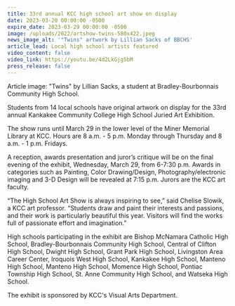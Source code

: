 ```yaml
---
title: 33rd annual KCC high school art show on display
date: 2023-03-20 00:00:00 -0500
expire_date: 2023-03-29 00:00:00 -0500
image: /uploads/2022/artshow-twins-580x422.jpeg
news_image_alt: '"Twins" artwork by Lillian Sacks of BBCHS'
article_lead: Local high school artists featured
video_content: false
video_link: https://youtu.be/4d2LkGjg5bM
press_release: false
---
```

Article image: "Twins" by Lillian Sacks, a student at Bradley-Bourbonnais Community High School.

Students from 14 local schools have original artwork on display for the 33rd annual Kankakee Community College High School Juried Art Exhibition.

The show runs until March 29 in the lower level of the Miner Memorial Library at KCC. Hours are 8 a.m. - 5 p.m. Monday through Thursday and 8 a.m. - 1 p.m. Fridays.

A reception, awards presentation and juror’s critique will be on the final evening of the exhibit, Wednesday, March 29, from 6-7:30 p.m. Awards in categories such as Painting, Color Drawing/Design, Photography/electronic imaging and 3-D Design will be revealed at 7:15 p.m. Jurors are the KCC art faculty.

“The High School Art Show is always inspiring to see,” said Chelise Slowik, a KCC art professor. “Students draw and paint their interests and passions, and their work is particularly beautiful this year. Visitors will find the works full of passionate effort and imagination.”

High schools participating in the exhibit are Bishop McNamara Catholic High School, Bradley-Bourbonnais Community High School, Central of Clifton High School, Dwight High School, Grant Park High School, Livingston Area Career Center, Iroquois West High School, Kankakee High School, Manteno High School, Manteno High School, Momence High School, Pontiac Township High School, St. Anne Community High School, and Watseka High School.

The exhibit is sponsored by KCC's Visual Arts Department.&nbsp;